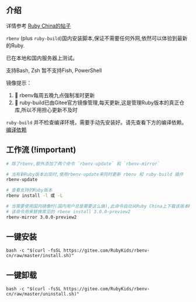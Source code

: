 ## 介绍

详情参考 [Ruby China的帖子](https://ruby-china.org/topics/40693)

`rbenv` (plus `ruby-build`)国内安装脚本,保证不需要任何外网,依然可以体验到最新的Ruby.

已在本地和国内服务器上测试。

支持Bash, Zsh 暂不支持Fish, PowerShell

镜像提示：

1. 🥳 rbenv每周五晚九点强制准时更新
2. 🥰 ruby-build已由Gitee官方镜像管理,每天更新,这是管理Ruby版本的真正仓库,所以不用担心更新不及时

`ruby-build` 并不检查编译环境，需要手动先安装好。请先查看下方的编译依赖。
[编译依赖](https://github.com/rbenv/ruby-build/wiki#suggested-build-environment)

## 工作流 (!important)

```bash
# 除了rbenv,额外添加了两个命令 `rbenv-update` 和 `rbenv-mirror`

# 当有新Ruby版本出现时,使用rbenv-update来同时更新 rbenv 和 ruby-build 插件
rbenv-update

# 查看支持的Ruby版本
rbenv install -l 或 -L 

# 当需要使用国内镜像时(国内用户总是需要这么做),此命令自动从Ruby China上下载该版本Ruby
# 该命令用来替换常见的 rbenv install 3.0.0-preview2
rbenv-mirror 3.0.0-preview2

```

## 一键安装
```shell
bash -c "$(curl -fsSL https://gitee.com/RubyKids/rbenv-cn/raw/master/install.sh)"
```

## 一键卸载
```shell
bash -c "$(curl -fsSL https://gitee.com/RubyKids/rbenv-cn/raw/master/uninstall.sh)"
```